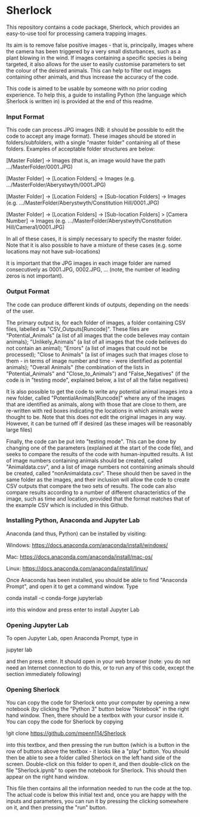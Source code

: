 # Sherlock
This repository contains a code package, Sherlock, which provides an easy-to-use tool for processing camera trapping images.

Its aim is to remove false positive images - that is, principally, images where the camera has been triggered by a very small disturbances, such as a plant blowing in the wind. If images containing a specific species is being targeted, it also allows for the user to easily customise parameters to set the colour of the deisred animals. This can help to filter out images containing other animals, and thus increase the accuracy of the code.

This code is aimed to be usable by someone with no prior coding experience. To help this, a guide to installing Python (the language which Sherlock is written in) is provided at the end of this readme.

<h3> Input Format </h3>

This code can process JPG images (NB: it should be possible to edit the code to accept any image format). These images should be stored in folders/subfolders, with a single "master folder" containing all of these folders. Examples of acceptable folder structures are below:

[Master Folder] -> Images                                   (that is, an image would have the path .../MasterFolder/0001.JPG)

[Master Folder] -> [Location Folders] -> Images             (e.g. .../MasterFolder/Aberystwyth/0001.JPG)

[Master Folder] -> [Location Folders] -> [Sub-location Folders] -> Images   (e.g. .../MasterFolder/Aberystwyth/Constitution Hill/0001.JPG)

[Master Folder] -> [Location Folders] -> [Sub-location Folders] > [Camera Number] -> Images  (e.g. .../MasterFolder/Aberystwyth/Constitution Hill/Camera1/0001.JPG)

In all of these cases, it is simply necessary to specify the master folder. Note that it is also possible to have a mixture of these cases (e.g. some locations may not have sub-locations)

It is important that the JPG images in each image folder are named consecutively as 0001.JPG, 0002.JPG, ... (note, the number of leading zeros is not important).

<h3> Output Format </h3>

The code can produce different kinds of outputs, depending on the needs of the user. 

The primary output is, for each folder of images, a folder containing CSV files, labelled as "CSV_Outputs[Runcode]". These files are "Potential_Animals" (a list of all images that the code believes may contain animals); "Unlikely_Animals" (a list of all images that the code believes do not contain an animal); "Errors" (a list of images that could not be processed); "Close to Animals" (a list of images such that images close to them - in terms of image number and time - were identified as potential animals); "Overall Animals" (the combination of the lists in "Potential_Animals" and "Close_to_Animals") and "False_Negatives" (if the code is in "testing mode", explained below, a list of all the false negatives)

It is also possible to get the code to write any potential animal images into a new folder, called "PotentialAnimals[Runcode]" where any of the images that are identified as animals, along with those that are close to them, are re-written with red boxes indicating the locations in which animals were thought to be. Note that this does not edit the original images in any way. However, it can be turned off if desired (as these images will be reasonably large files)

Finally, the code can be put into "testing mode". This can be done by changing one of the parameters (explained at the start of the code file), and seeks to compare the results of the code with human-inputted results. A list of image numbers containing animals should be created, called "Animaldata.csv", and a list of image numbers not containing animals should be created, called "nonAnimaldata.csv". These should then be saved in the same folder as the images, and their inclusion will allow the code to create CSV outputs that compare the two sets of results. The code can also compare results according to a number of different characteristics of the image, such as time and location, provided that the format matches that of the example CSV which is included in this Github.

<h3> Installing Python, Anaconda and Jupyter Lab </h3>

Anaconda (and thus, Python) can be installed by visiting:

Windows: https://docs.anaconda.com/anaconda/install/windows/

Mac: https://docs.anaconda.com/anaconda/install/mac-os/

Linux: https://docs.anaconda.com/anaconda/install/linux/

Once Anaconda has been installed, you should be able to find "Anaconda Prompt", and open it to get a command window. Type 

conda install -c conda-forge jupyterlab

into this window and press enter to install Jupyter Lab

<h3> Opening Jupyter Lab </h3>

To open Jupyter Lab, open Anaconda Prompt, type in 

jupyter lab

and then press enter. It should open in your web browser (note: you do not need an Internet connection to do this, or to run any of this code, except the section immediately following)

<h3> Opening Sherlock </h3>

You can copy the code for Sherlock onto your computer by opening a new notebook (by clicking the "Python 3" button below "Notebook" in the right hand window. Then, there should be a textbox with your cursor inside it. You can copy the code for Sherlock by copying

!git clone https://github.com/mpenn114/Sherlock

into this textbox, and then pressing the run button (which is a button in the row of buttons above the textbox - it looks like a "play" button. You should then be able to see a folder called Sherlock on the left hand side of the screen. Double-click on this folder to open it, and then double-click on the file "Sherlock.ipynb" to open the notebook for Sherlock. This should then appear on the right hand window.

This file then contains all the information needed to run the code at the top. The actual code is below this initial text and, once you are happy with the inputs and parameters, you can run it by pressing the clicking somewhere on it, and then pressing the "run" button.

